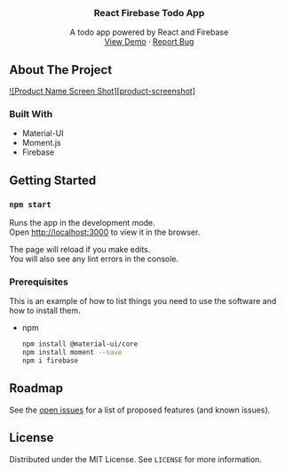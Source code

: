<!--
*** Thanks for checking out the Best-README-Template. If you have a suggestion
*** that would make this better, please fork the repo and create a pull request
*** or simply open an issue with the tag "enhancement".
*** Thanks again! Now go create something AMAZING! :D
***
***
***
*** To avoid retyping too much info. Do a search and replace for the following:
*** github_username, repo_name, twitter_handle, email, project_title, project_description
-->



<!-- PROJECT SHIELDS -->
<!--
*** I'm using markdown "reference style" links for readability.
*** Reference links are enclosed in brackets [ ] instead of parentheses ( ).
*** See the bottom of this document for the declaration of the reference variables
*** for contributors-url, forks-url, etc. This is an optional, concise syntax you may use.
*** https://www.markdownguide.org/basic-syntax/#reference-style-links
-->

<!-- PROJECT LOGO -->
<br />
<p align="center">

  <h3 align="center">React Firebase Todo App</h3>

  <p align="center">
    A todo app powered by React and Firebase
    <br />
    <a href="https://react-firebase-todo-app-b165b.web.app/">View Demo</a>
    ·
    <a href="mailto:ethanshi0725@gmail.com">Report Bug</a>
  </p>
</p>



<!-- TABLE OF CONTENTS -->
<!-- no need atm -->



<!-- ABOUT THE PROJECT -->
## About The Project

[![Product Name Screen Shot][product-screenshot]](https://example.com)


### Built With

* Material-UI
* Moment.js
* Firebase



<!-- GETTING STARTED -->
## Getting Started

### `npm start`

Runs the app in the development mode.\
Open [http://localhost:3000](http://localhost:3000) to view it in the browser.

The page will reload if you make edits.\
You will also see any lint errors in the console.

### Prerequisites

This is an example of how to list things you need to use the software and how to install them.
* npm
  ```sh
  npm install @material-ui/core
  npm install moment --save
  npm i firebase
  ```

<!-- USAGE EXAMPLES -->


<!-- ROADMAP -->
## Roadmap

See the [open issues](https://github.com/github_username/repo_name/issues) for a list of proposed features (and known issues).


<!-- LICENSE -->
## License

Distributed under the MIT License. See `LICENSE` for more information.



<!-- ACKNOWLEDGEMENTS -->
